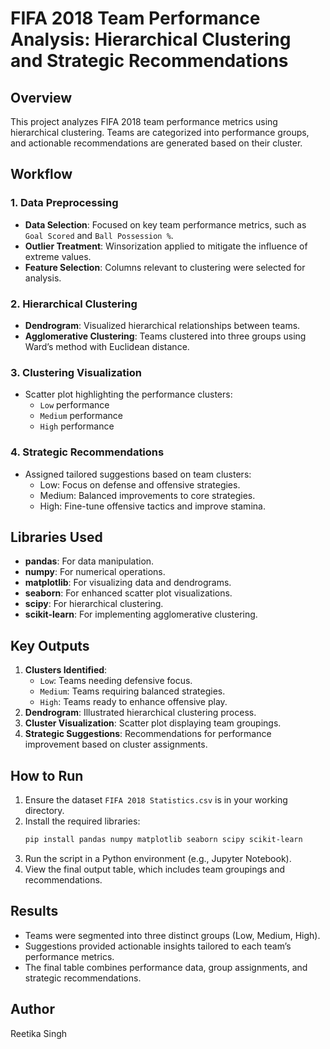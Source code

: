 # FIFA 2018 Team Performance Analysis: Hierarchical Clustering and Strategic Recommendations

## Overview
This project analyzes FIFA 2018 team performance metrics using hierarchical clustering. Teams are categorized into performance groups, and actionable recommendations are generated based on their cluster.



## Workflow

### 1. Data Preprocessing
- **Data Selection**: Focused on key team performance metrics, such as `Goal Scored` and `Ball Possession %`.
- **Outlier Treatment**: Winsorization applied to mitigate the influence of extreme values.
- **Feature Selection**: Columns relevant to clustering were selected for analysis.

### 2. Hierarchical Clustering
- **Dendrogram**: Visualized hierarchical relationships between teams.
- **Agglomerative Clustering**: Teams clustered into three groups using Ward’s method with Euclidean distance.

### 3. Clustering Visualization
- Scatter plot highlighting the performance clusters:
  - `Low` performance
  - `Medium` performance
  - `High` performance

### 4. Strategic Recommendations
- Assigned tailored suggestions based on team clusters:
  - Low: Focus on defense and offensive strategies.
  - Medium: Balanced improvements to core strategies.
  - High: Fine-tune offensive tactics and improve stamina.



## Libraries Used
- **pandas**: For data manipulation.
- **numpy**: For numerical operations.
- **matplotlib**: For visualizing data and dendrograms.
- **seaborn**: For enhanced scatter plot visualizations.
- **scipy**: For hierarchical clustering.
- **scikit-learn**: For implementing agglomerative clustering.



## Key Outputs
1. **Clusters Identified**: 
   - `Low`: Teams needing defensive focus.
   - `Medium`: Teams requiring balanced strategies.
   - `High`: Teams ready to enhance offensive play.
2. **Dendrogram**: Illustrated hierarchical clustering process.
3. **Cluster Visualization**: Scatter plot displaying team groupings.
4. **Strategic Suggestions**: Recommendations for performance improvement based on cluster assignments.



## How to Run
1. Ensure the dataset `FIFA 2018 Statistics.csv` is in your working directory.
2. Install the required libraries:
   ```bash
   pip install pandas numpy matplotlib seaborn scipy scikit-learn
3. Run the script in a Python environment (e.g., Jupyter Notebook).
4. View the final output table, which includes team groupings and recommendations.



## Results
- Teams were segmented into three distinct groups (Low, Medium, High).
- Suggestions provided actionable insights tailored to each team’s performance metrics.
- The final table combines performance data, group assignments, and strategic recommendations.



## Author
Reetika Singh
